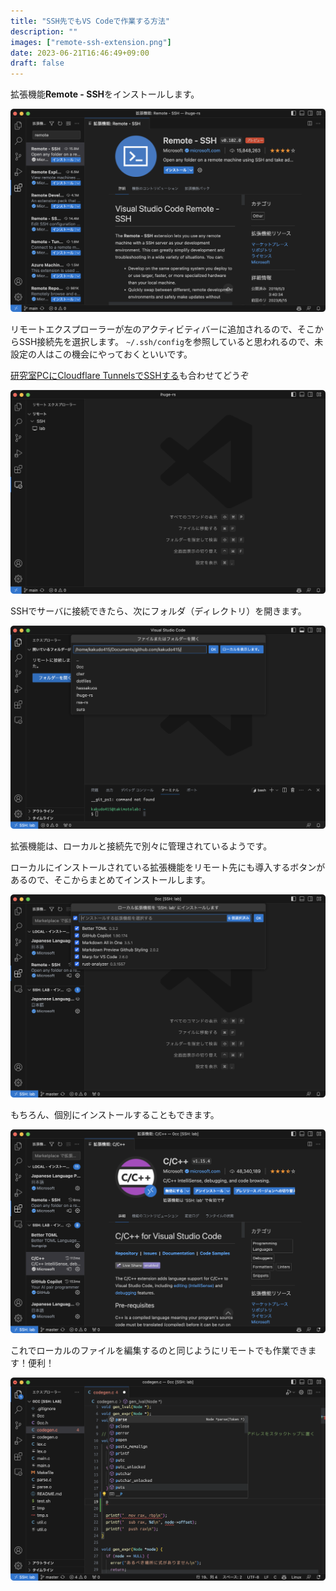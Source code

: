 ```yaml
---
title: "SSH先でもVS Codeで作業する方法"
description: ""
images: ["remote-ssh-extension.png"]
date: 2023-06-21T16:46:49+09:00
draft: false
---
```


拡張機能**Remote - SSH**をインストールします。

![Remote SSH 拡張機能](remote-ssh-extension.png)

リモートエクスプローラーが左のアクティビティバーに追加されるので、そこからSSH接続先を選択します。
`~/.ssh/config`を参照していると思われるので、未設定の人はこの機会にやっておくといいです。

[研究室PCにCloudflare TunnelsでSSHする](/blog/cloudflare-tunnels-into-lab/)も合わせてどうぞ

![リモートエクスプローラー](remote-explorer.png)

SSHでサーバに接続できたら、次にフォルダ（ディレクトリ）を開きます。

![ファイルまたはフォルダーを開くメニュー](remote-open-folder.png)

拡張機能は、ローカルと接続先で別々に管理されているようです。

ローカルにインストールされている拡張機能をリモート先にも導入するボタンがあるので、そこからまとめてインストールします。

![ローカル拡張機能を接続先にもインストールする](remote-extensions-installing.png)

もちろん、個別にインストールすることもできます。

![C/C++ 拡張機能](remote-c-extension.png)

これでローカルのファイルを編集するのと同じようにリモートでも作業できます！便利！

![リモートサーバにあるCファイルを編集しているところ、補完がちゃんと効いている](remote-c-editing.png)